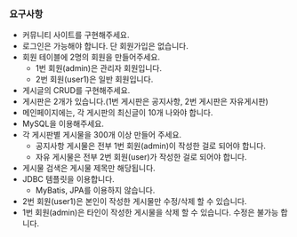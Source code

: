 ### **요구사항**

- 커뮤니티 사이트를 구현해주세요.
- 로그인은 가능해야 합니다. 단 회원가입은 없습니다.
- 회원 테이블에 2명의 회원을 만들어주세요.
    - 1번 회원(admin)은 관리자 회원입니다.
    - 2번 회원(user1)은 일반 회원입니다.
- 게시글의 CRUD를 구현해주세요.
- 게시판은 2개가 있습니다.(1번 게시판은 공지사항, 2번 게시판은 자유게시판)
- 메인페이지에는, 각 게시판의 최신글이 10개 나와야 합니다.
- MySQL을 이용해주세요.
- 각 게시판별 게시물을 300개 이상 만들어 주세요.
    - 공지사항 게시물은 전부 1번 회원(admin)이 작성한 걸로 되어야 합니다.
    - 자유 게시물은 전부 2번 회원(user)가 작성한 걸로 되어야 합니다.
- 게시물 검색은 게시물 제목만 해당됩니다.
- JDBC 템플릿을 이용합니다.
    - MyBatis, JPA를 이용하지 않습니다.
- 2번 회원(user1)은 본인이 작성한 게시물만 수정/삭제 할 수 있습니다.
- 1번 회원(admin)은 타인이 작성한 게시물을 삭제 할 수 있습니다. 수정은 불가능 합니다.
